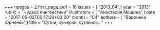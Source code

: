+++
npages = 2
first_page_pdf = 18
issues = [ "2013_04",]
year = "2013"
rubric = "Чудеса лингвистики"
illustrators = [ "Анастасия Мошина",]
date = "2017-05-03T00:17:30+03:00"
month = "04"
authors = [ "Вероника Юрченко",]
title = "Сутки, сумерки, суглинок..."
+++
